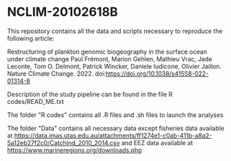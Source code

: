 # NCLIM-20102618B
This repository contains all the data and scripts necessary to reproduce the following article:

Restructuring of plankton genomic biogeography in the surface ocean under climate change
Paul Frémont, Marion Gehlen, Mathieu Vrac, Jade Leconte, Tom O. Delmont, Patrick Wincker, Daniele Iudicone, Olivier Jaillon. Nature Climate Change. 2022.
doi:https://doi.org/10.1038/s41558-022-01314-8

Description of the study pipeline can be found in the file R codes/READ_ME.txt

The folder "R codes" contains all .R files and .sh files to launch the analyses

The folder "Data" contains all necessary data except fisheries data available at https://data.imas.utas.edu.au/attachments/ff1274e1-c0ab-411b-a8a2-5a12eb27f2c0/CatchInd_2010_2014.csv and EEZ data available at https://www.marineregions.org/downloads.php
